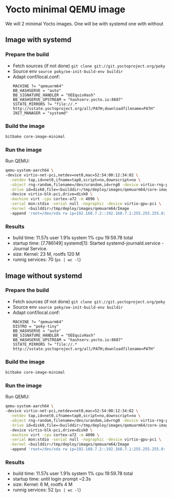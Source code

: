 # Yocto minimal QEMU image

We will 2 minimal Yocto images. One will be with systemd one with without

## Image with systemd
### Prepare the build

- Fetch sources (if not done) `git clone git://git.yoctoproject.org/poky`
- Source env `source poky/oe-init-build-env buildir`
- Adapt conf/local.conf:
  ```
  MACHINE ?= "qemuarm64"
  BB_HASHSERVE = "auto"
  BB_SIGNATURE_HANDLER = "OEEquivHash"
  BB_HASHSERVE_UPSTREAM = "hashserv.yocto.io:8687"
  SSTATE_MIRRORS ?= "file://.* http://sstate.yoctoproject.org/all/PATH;downloadfilename=PATH"
  INIT_MANAGER = "systemd"
  ```

### Build the image

```bash
bitbake core-image-minimal
```

### Run the image

Run QEMU:

```bash
qemu-system-aarch64 \
-device virtio-net-pci,netdev=net0,mac=52:54:00:12:34:02 \
  -netdev tap,id=net0,ifname=tap0,script=no,downscript=no \
  -object rng-random,filename=/dev/urandom,id=rng0 -device virtio-rng-pci,rng=rng0 \
  -drive id=disk0,file=<builddir>/tmp/deploy/images/qemuarm64/core-image-minimal-qemuarm64.rootfs.ext4,if=none,format=raw
  -device virtio-blk-pci,drive=disk0 \
  -machine virt -cpu cortex-a72 -m 4096 \
  -serial mon:stdio -serial null -nographic -device virtio-gpu-pci \
  -kernel <builddir>/tmp/deploy/images/qemuarm64/Image
  -append 'root=/dev/vda rw ip=192.168.7.2::192.168.7.1:255.255.255.0::eth0:off:8.8.8.8 net.ifnames=0 console=ttyAMA0 console=hvc0 swiotlb=0 '
```

### Results

- build time: 11.57s user 1.91s system 1% cpu 19:59.78 total
- startup time: [7.786149] systemd[1]: Started systemd-journald.service - Journal Service.
- size: Kernel: 23 M, rootfs 120 M
- runnig services: 70 (`ps | wc -l`)



## Image without systemd
### Prepare the build

- Fetch sources (if not done) `git clone git://git.yoctoproject.org/poky`
- Source env `source poky/oe-init-build-env buildir`
- Adapt conf/local.conf:
  ```
  MACHINE ?= "qemuarm64"
  DISTRO = "poky-tiny"
  BB_HASHSERVE = "auto"
  BB_SIGNATURE_HANDLER = "OEEquivHash"
  BB_HASHSERVE_UPSTREAM = "hashserv.yocto.io:8687"
  SSTATE_MIRRORS ?= "file://.* http://sstate.yoctoproject.org/all/PATH;downloadfilename=PATH"
  ```

### Build the image

```bash
bitbake core-image-minimal
```

### Run the image

Run QEMU:

```bash
qemu-system-aarch64 \
-device virtio-net-pci,netdev=net0,mac=52:54:00:12:34:02 \
  -netdev tap,id=net0,ifname=tap0,script=no,downscript=no \
  -object rng-random,filename=/dev/urandom,id=rng0 -device virtio-rng-pci,rng=rng0 \
  -drive id=disk0,file=<builddir>/tmp/deploy/images/qemuarm64/core-image-minimal-qemuarm64.rootfs.ext4,if=none,format=raw
  -device virtio-blk-pci,drive=disk0 \
  -machine virt -cpu cortex-a72 -m 4096 \
  -serial mon:stdio -serial null -nographic -device virtio-gpu-pci \
  -kernel <builddir>/tmp/deploy/images/qemuarm64/Image
  -append 'root=/dev/vda rw ip=192.168.7.2::192.168.7.1:255.255.255.0::eth0:off:8.8.8.8 net.ifnames=0 console=ttyAMA0 console=hvc0 swiotlb=0 '
```

### Results

- build time: 11.57s user 1.91s system 1% cpu 19:59.78 total
- startup time: until login prompt ~2.3s
- size: Kernel: 6 M, rootfs 4 M
- runnig services: 52 (`ps | wc -l`)
